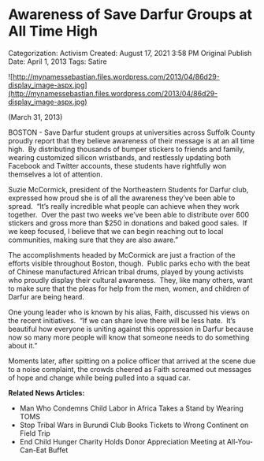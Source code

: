 # Awareness of Save Darfur Groups at All Time High

Categorization: Activism
Created: August 17, 2021 3:58 PM
Original Publish Date: April 1, 2013
Tags: Satire

![http://mynamessebastian.files.wordpress.com/2013/04/86d29-display_image-aspx.jpg](http://mynamessebastian.files.wordpress.com/2013/04/86d29-display_image-aspx.jpg)

(March 31, 2013)

BOSTON - Save Darfur student groups at universities across Suffolk County proudly report that they believe awareness of their message is at an all time high.  By distributing thousands of bumper stickers to friends and family, wearing customized silicon wristbands, and restlessly updating both Facebook and Twitter accounts, these students have rightfully won themselves a lot of attention.

Suzie McCormick, president of the Northeastern Students for Darfur club, expressed how proud she is of all the awareness they’ve been able to spread.  “It’s really incredible what people can achieve when they work together.  Over the past two weeks we’ve been able to distribute over 600 stickers and gross more than $250 in donations and baked good sales.  If we keep focused, I believe that we can begin reaching out to local communities, making sure that they are also aware.”

The accomplishments headed by McCormick are just a fraction of the efforts visible throughout Boston, though.  Public parks echo with the beat of Chinese manufactured African tribal drums, played by young activists who proudly display their cultural awareness.  They, like many others, want to make sure that the pleas for help from the men, women, and children of Darfur are being heard.

One young leader who is known by his alias, Faith, discussed his views on the recent initiatives.  “If we can share love there will be less hate.  It’s beautiful how everyone is uniting against this oppression in Darfur because now so many more people will know that someone needs to do something about it.”

Moments later, after spitting on a police officer that arrived at the scene due to a noise complaint, the crowds cheered as Faith screamed out messages of hope and change while being pulled into a squad car.

**Related News Articles:** 

- Man Who Condemns Child Labor in Africa Takes a Stand by Wearing TOMS
- Stop Tribal Wars in Burundi Club Books Tickets to Wrong Continent on Field Trip
- End Child Hunger Charity Holds Donor Appreciation Meeting at All-You-Can-Eat Buffet